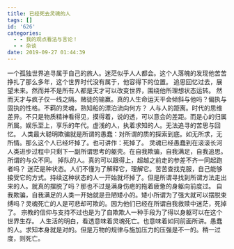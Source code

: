 ```yaml
---
title: 已经死去灵魂的人
tags: []
id: '626'
categories:
  - - 我的观点看法与言论！
  - - 杂谈
date: 2019-09-27 01:44:39
---
```


一个孤独世界追寻属于自己的旅人。迷茫似乎人人都会。这个人落魄的发现他苦苦挣扎了那么多年，这个世界时代没有属于，他容得下的位置。 追思回忆过去，展望未来。然而并不是所有人都是天才可以改变世界，围绕他所理想状态运转。 然而天才与疯子仅一线之隔。赌徒的输赢。真的人生命运天平会倾斜与他吗？偏执与固执的性格。不羁的灵魂，熟知船的漂泊流向何方？ 人与人的距离。时代的思维差异。不只是物质精神看得见，摸得着，说的透，可以意会的差距。而是心的归属所属。娱乐至上，享乐的年代。虚浅的人，执着求知的人。无法追寻的苦思与回忆。 人类最大聪明欺骗就是所谓的愚蠢：对所谓的质的探索到底。如无所求，无所情。那么这个人已经坏掉了。也可讲作：死掉了。 灵魂已经愚蠢到在滚滚长河人类进步过程中只剩下一副所谓思考的躯壳。在自我欺骗，自我满足，自我追思。所谓的与众不同。 掉队的人。真的可以跟得上，超越之前走的参差不齐一同起跑者吗？ 迷茫是种状态。人们不懂为了解释它，理解它。苦苦查找克服，自己能够接受它的方式。持续这种状态的人一开始就坏掉了。但是所谓寻找到所谓方法走出来的人。就真的摆脱了吗？那也不过是满身伤疤的拖着疲惫的身躯向前度过。 自我欺骗，自我满足的人类一开始就是丑陋矮小的。矮小所谓为了强大就可以摆脱束缚吗？灵魂死亡的人是可悲却可欺的。因为他们已经在所谓自我救赎中迷茫，死掉了。 宗教的信仰与支持不过也是为了自欺欺人一种手段为了得以身躯可以在这个世界生存。 人生活的明白，看透意味着灵魂死亡。也意味着如同前面所讲。愚蠢的人。求知本身就是对的。但是万物的规律与施加压力的压强是不一的。稍一过度，则死亡。
